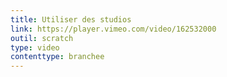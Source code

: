 ```yaml
---
title: Utiliser des studios
link: https://player.vimeo.com/video/162532000
outil: scratch
type: video
contenttype: branchee
---
```

